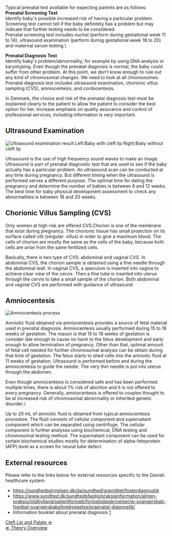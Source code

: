 Typical prenatal test available for expecting parents are as follows:\
 **Prenatal Screening Test**\
Identify baby's possible increased risk of having a particular problem.
Screening test cannot tell if the baby definitely has a problem but may
indicate that further testing needs to be considered.\
Prenatal screening test includes nuchal (perform during gestational week
11 to 14), ultrasound examination (perform during gestational week 18 to
20) and maternal serum testing.\

**Prenatal Diagnosis Test**\
Identify baby's problem/abnormality, for example by using DNA analysis
or karyotyping. Even though the prenatal diagnosis is normal, the baby
could suffer from other problem. At this point, we don’t know enough to
rule out any kind of chromosomal changes. We need to look at all
chromosomes.\
Prenatal diagnosis test includes ultrasound examination, chorionic
villus sampling (CVS), amniocentesis, and cordocentesis.

In Denmark, the choice and risk of the prenatal diagnosis test must be
explained clearly to the patient to allow the patient to consider the
best option for her. Increase emphasis on quality assurance and control
of professional services, including information is very important.

Ultrasound Examination
----------------------

![Ultrasound examination result Left:Baby with cleft lip Right:Baby without cleft lip](https://s3-us-west-2.amazonaws.com/labster/wiki/media/Cleft_usg1.jpg "Ultrasound examination result Left:Baby with cleft lip Right:Baby without cleft lip")

Ultrasound is the use of high frequency sound waves to make an image.
Ultrasound is part of prenatal diagnostic test that are used to see if
the baby actually has a particular problem. An ultrasound scan can be
conducted at any time during pregnancy. But different timing when the
ultrasound is performed serves a different purpose. The optimal time for
dating the pregnancy and determine the number of babies is between 8 and
12 weeks. The best time for baby physical development assessment to
check any abnormalities is between 18 and 20 weeks.

Chorionic Villus Sampling (CVS)
-------------------------------

Only women at high risk are offered CVS.Chorion is one of the membrane
that exist during pregnancy. The chorionic tissue has small projection
on its surface called villi (singular: villus) in order to give a
maximum blood. The cells of chorion are mostly the same as the cells of
the baby, because both cells are arise from the same fertilized cells.

Basically, there is two type of CVS: abdominal and vaginal CVS. In
abdominal CVS, the chorion sample is obtained using a fine needle
through the abdominal wall. In vaginal CVS, a speculum is inserted into
vagina to achieve clear view of the cervix. Then a fine tube is inserted
into uterus through the cervix to take a small sample of the chorion.
Both abdominal and vaginal CVS are performed with guidance of
ultrasound.

Amniocentesis
-------------

![Amniocentesis process](https://s3-us-west-2.amazonaws.com/labster/wiki/media/Amniocentesis.jpg "Amniocentesis process")

Amniotic fluid obtained via amniocentesis provides a source of fetal
material used in prenatal diagnosis. Amniocentesis usually performed
during 15 to 18 weeks of gestation. The reason is that 15 to 18 weeks of
gestation is consider late enough to cause no harm to the fetus
development and early enough to allow termination of pregnancy. Other
than that, optimal amount of fetal cell needed for further chromosomal
analysis can be obtain during that time of gestation. The fetus starts
to shed cells into the amniotic fluid at 11 weeks of gestation.
Ultrasound is performed before and during the amniocentesis to guide the
needle. The very thin needle is put into uterus through the abdomen.

Even though amniocentesis is considered safe and has been performed
multiple times, there is about 1% risk of abortion and it is not offered
to every pregnancy. Generally, amniocentesis is offered to couples
thought to be at increased risk of chromosomal abnormality or inherited
genetic disorder.\

Up to 20 mL of amniotic fluid is obtained from typical amniocentesis
procedure. The fluid consists of cellular component and supernatant
component which can be separated using centrifuge. The cellular
component is further analyses using biochemical, DNA testing and
chromosomal testing method. The supernatant component can be used for
certain biochemical studies mostly for determination of
alpha-fetoprotein (AFP) level as a screen for neural tube defect.

External resources
------------------

Please refer to the links below for external resources specific to the
Danish healthcare system:

-   <https://sundhedsstyrelsen.dk/da/sundhed/graviditet/fosterdiagnostik>
-   <https://www.sundhed.dk/sundhedsfaglig/praksisinformation/almen-praksis/midtjylland/patientforloeb/forloebsbeskrivelser/w-svangerskab-foedsel-svangerskabsforebyggelse/praenatal-diagnostik/>
-   Information booklet about prenatal diagnosis
    [1](http://sundhedsstyrelsen.dk/publ/Publ2004/Informeret_valg.pdf)

[ Cleft Lip and Palate ⇒](/wiki/Cleft_Lip_and_Palate "wikilink")\
[ ⇐ Theory Overview](/wiki/Cytogenetics "wikilink")

